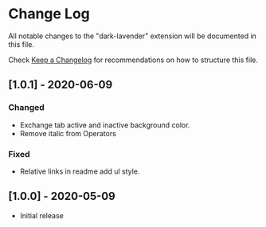 # Change Log

All notable changes to the "dark-lavender" extension will be documented in this file.

Check [Keep a Changelog](http://keepachangelog.com/) for recommendations on how to structure this file.

## [1.0.1] - 2020-06-09
### Changed
- Exchange tab active and inactive background color.
- Remove italic from Operators

### Fixed
- Relative links in readme add ul style.

## [1.0.0] - 2020-05-09
- Initial release
